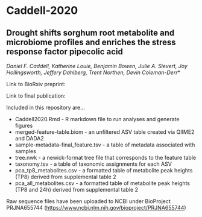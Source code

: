 # Caddell-2020
## Drought shifts sorghum root metabolite and microbiome profiles and enriches the stress response factor pipecolic acid

*Daniel F. Caddell, Katherine Louie, Benjamin Bowen, Julie A. Sievert, Joy Hollingsworth, Jeffery Dahlberg, Trent Northen, Devin Coleman-Derr**

Link to BioRxiv preprint:

Link to final publication:

Included in this repository are...
+ Caddell2020.Rmd - R markdown file to run analyses and generate figures
+ merged-feature-table.biom - an unfiltered ASV table created via QIIME2 and DADA2
+ sample-metadata-final_feature.tsv - a table of metadata associated with samples
+ tree.nwk - a newick-format tree file that corresponds to the feature table
+ taxonomy.tsv - a table of taxonomic assignments for each ASV
+ pca_tp8_metabolites.csv - a formatted table of metabolite peak heights (TP8) derived from supplemental table 2
+ pca_all_metabolites.csv - a formatted table of metabolite peak heights (TP8 and 24h) derived from supplemental table 2

Raw sequence files have been uploaded to NCBI under BioProject PRJNA655744 (https://www.ncbi.nlm.nih.gov/bioproject/PRJNA655744)
